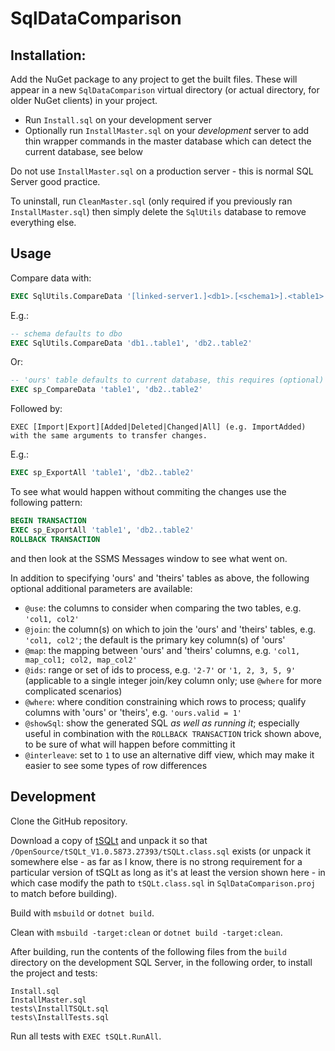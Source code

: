 # SqlDataComparison

## Installation:

Add the NuGet package to any project to get the built files. These will appear in a new `SqlDataComparison` virtual directory (or actual directory, for older NuGet clients) in your project.

 - Run `Install.sql` on your development server
 - Optionally run `InstallMaster.sql` on your *development* server to add thin wrapper commands in the master database which can detect the current database, see below

Do not use `InstallMaster.sql` on a production server - this is normal SQL Server good practice.

To uninstall, run `CleanMaster.sql` (only required if you previously ran `InstallMaster.sql`) then simply delete the `SqlUtils` database to remove everything else.

## Usage

Compare data with:

```sql
EXEC SqlUtils.CompareData '[linked-server1.]<db1>.[<schema1>].<table1>', '[linked-server2.]<db2>.[<schema2>].<table2>'
```

E.g.:

```sql
-- schema defaults to dbo
EXEC SqlUtils.CompareData 'db1..table1', 'db2..table2'
```

Or:

```sql
-- 'ours' table defaults to current database, this requires (optional) install of wrapper sp_ commands in the development server master db
EXEC sp_CompareData 'table1', 'db2..table2'
```

Followed by:

```
EXEC [Import|Export][Added|Deleted|Changed|All] (e.g. ImportAdded) with the same arguments to transfer changes.
```

E.g.:

```sql
EXEC sp_ExportAll 'table1', 'db2..table2'
```

To see what would happen without commiting the changes use the following pattern:

```sql
BEGIN TRANSACTION
EXEC sp_ExportAll 'table1', 'db2..table2'
ROLLBACK TRANSACTION
```

and then look at the SSMS Messages window to see what went on.

In addition to specifying 'ours' and 'theirs' tables as above, the following optional additional parameters are available:

 - `@use`: the columns to consider when comparing the two tables, e.g. `'col1, col2'`
 - `@join`: the column(s) on which to join the 'ours' and 'theirs' tables, e.g. `'col1, col2'`; the default is the primary key column(s) of 'ours'
 - `@map`: the mapping between 'ours' and 'theirs' columns, e.g. `'col1, map_col1; col2, map_col2'`
 - `@ids`: range or set of ids to process, e.g. `'2-7'` or `'1, 2, 3, 5, 9'` (applicable to a single integer join/key column only; use `@where` for more complicated scenarios)
 - `@where`: where condition constraining which rows to process; qualify columns with 'ours' or 'theirs', e.g. `'ours.valid = 1'`
 - `@showSql`: show the generated SQL *as well as running it*; especially useful in combination with the `ROLLBACK TRANSACTION` trick shown above, to be sure of what will happen before committing it
 - `@interleave`: set to `1` to use an alternative diff view, which may make it easier to see some types of row differences

## Development

Clone the GitHub repository.

Download a copy of [tSQLt](tsqlt.org) and unpack it so that `/OpenSource/tSQLt_V1.0.5873.27393/tSQLt.class.sql` exists (or unpack it somewhere else - as far as I know, there is no strong requirement for a particular version of tSQLt as long as it's at least the version shown here - in which case modify the path to `tSQLt.class.sql` in `SqlDataComparison.proj` to match before building).

Build with `msbuild` or `dotnet build`.

Clean with `msbuild -target:clean` or `dotnet build -target:clean`.

After building, run the contents of the following files from the `build` directory on the development SQL Server, in the following order, to install the project and tests:

```
Install.sql
InstallMaster.sql
tests\InstallTSQLt.sql
tests\InstallTests.sql
```

Run all tests with `EXEC tSQLt.RunAll`.
